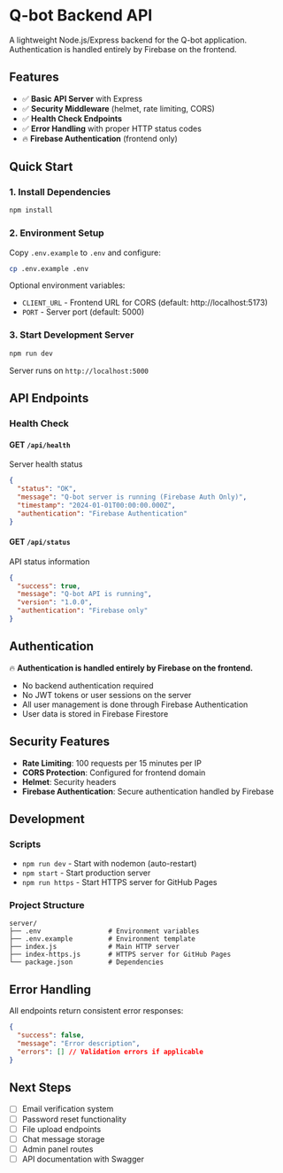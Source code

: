 # Q-bot Backend API

A lightweight Node.js/Express backend for the Q-bot application. Authentication is handled entirely by Firebase on the frontend.

## Features

- ✅ **Basic API Server** with Express
- ✅ **Security Middleware** (helmet, rate limiting, CORS)
- ✅ **Health Check Endpoints**
- ✅ **Error Handling** with proper HTTP status codes
- 🔥 **Firebase Authentication** (frontend only)

## Quick Start

### 1. Install Dependencies
```bash
npm install
```

### 2. Environment Setup
Copy `.env.example` to `.env` and configure:
```bash
cp .env.example .env
```

Optional environment variables:
- `CLIENT_URL` - Frontend URL for CORS (default: http://localhost:5173)
- `PORT` - Server port (default: 5000)

### 3. Start Development Server
```bash
npm run dev
```

Server runs on `http://localhost:5000`

## API Endpoints

### Health Check

#### GET `/api/health`
Server health status
```json
{
  "status": "OK",
  "message": "Q-bot server is running (Firebase Auth Only)",
  "timestamp": "2024-01-01T00:00:00.000Z",
  "authentication": "Firebase Authentication"
}
```

#### GET `/api/status`
API status information
```json
{
  "success": true,
  "message": "Q-bot API is running",
  "version": "1.0.0",
  "authentication": "Firebase only"
}
```

## Authentication

🔥 **Authentication is handled entirely by Firebase on the frontend.**

- No backend authentication required
- No JWT tokens or user sessions on the server
- All user management is done through Firebase Authentication
- User data is stored in Firebase Firestore

## Security Features

- **Rate Limiting**: 100 requests per 15 minutes per IP
- **CORS Protection**: Configured for frontend domain
- **Helmet**: Security headers
- **Firebase Authentication**: Secure authentication handled by Firebase

## Development

### Scripts
- `npm run dev` - Start with nodemon (auto-restart)
- `npm start` - Start production server
- `npm run https` - Start HTTPS server for GitHub Pages

### Project Structure
```
server/
├── .env                 # Environment variables
├── .env.example         # Environment template
├── index.js             # Main HTTP server
├── index-https.js       # HTTPS server for GitHub Pages
└── package.json         # Dependencies
```

## Error Handling

All endpoints return consistent error responses:
```json
{
  "success": false,
  "message": "Error description",
  "errors": [] // Validation errors if applicable
}
```

## Next Steps

- [ ] Email verification system
- [ ] Password reset functionality
- [ ] File upload endpoints
- [ ] Chat message storage
- [ ] Admin panel routes
- [ ] API documentation with Swagger
